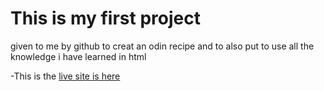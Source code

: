 # This is my first project
given to me by github to creat an odin recipe and to also put to use all the knowledge i have learned in html

-This is the  [live site is here]("https://keddyntube.github.io/ODIN-RECIPE-PROJECT/recipes/hot-pot.html")
